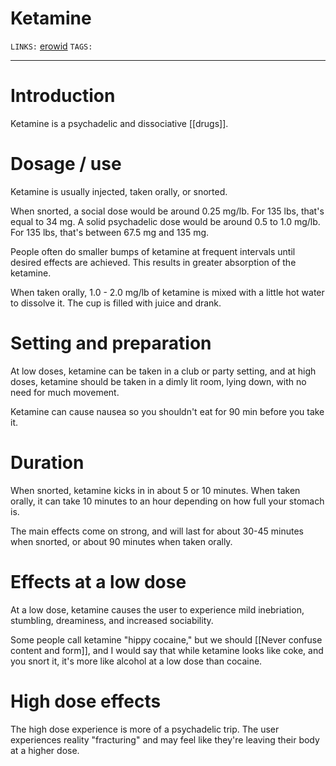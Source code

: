 # Ketamine
`LINKS:` [erowid](https://www.erowid.org/chemicals/ketamine/ketamine_faq.shtml)
`TAGS:` 

---
# Introduction
Ketamine is a psychadelic and dissociative [[drugs]]. 

# Dosage / use
Ketamine is usually injected, taken orally, or snorted. 

When snorted, a social dose would be around 0.25 mg/lb. For 135 lbs, that's equal to 34 mg. A solid psychadelic dose would be around 0.5 to 1.0 mg/lb. For 135 lbs, that's between 67.5 mg and 135 mg. 

People often do smaller bumps of ketamine at frequent intervals until desired effects are achieved. This results in greater absorption of the ketamine. 

When taken orally, 1.0 - 2.0 mg/lb of ketamine is mixed with a little hot water to dissolve it.  The cup is filled with juice and drank. 

# Setting and preparation 
At low doses, ketamine can be taken in a club or party setting, and at high doses, ketamine should be taken in a dimly lit room, lying down, with no need for much movement. 

Ketamine can cause nausea so you shouldn't eat for 90 min before you take it. 

# Duration
When snorted, ketamine kicks in in about 5 or 10 minutes. When taken orally, it can take 10 minutes to an hour depending on how full your stomach is. 

The main effects come on strong, and will last for about 30-45 minutes when snorted, or about 90 minutes when taken orally. 

 # Effects at a low dose
At a low dose, ketamine causes the user to experience mild inebriation, stumbling, dreaminess, and increased sociability. 

Some people call ketamine "hippy cocaine," but we should [[Never confuse content and form]], and I would say that while ketamine looks like coke, and you snort it, it's more like alcohol at a low dose than cocaine.

# High dose effects
The high dose experience is more of a psychadelic trip. The user experiences reality "fracturing" and may feel like they're leaving their body at a higher dose. 